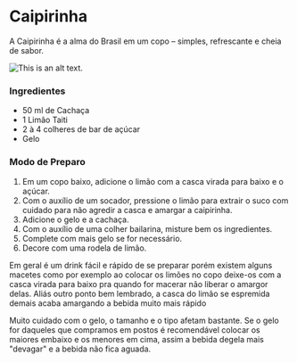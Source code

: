 # Caipirinha

<script setup lang="ts">
    import Bloquote from '../../components/bloquote.vue'
</script>

<Bloquote>A Caipirinha é a alma do Brasil em um copo – simples, refrescante e cheia de sabor.</Bloquote>

![This is an alt text.](https://images.unsplash.com/photo-1666355704386-93cf5f887404?fm=jpg&q=60&w=3000&ixlib=rb-4.0.3&ixid=M3wxMjA3fDB8MHxwaG90by1wYWdlfHx8fGVufDB8fHx8fA%3D%3D "This is a sample image.")

### Ingredientes
* 50 ml de Cachaça 
* 1 Limão Taiti
* 2 à 4 colheres de bar de açúcar
* Gelo

### Modo de Preparo

1. Em um copo baixo, adicione o limão com a casca virada para baixo e o açúcar. 
2. Com o auxílio de um socador, pressione o limão para extrair o suco com cuidado para não agredir a casca e amargar a caipirinha.
3. Adicione o gelo e a cachaça. 
4. Com o auxílio de uma colher bailarina, misture bem os ingredientes.
5. Complete com mais gelo se for necessário. 
6. Decore com uma rodela de limão.

Em geral é um drink fácil e rápido de se preparar porém existem alguns macetes como por exemplo ao colocar os limões no copo deixe-os com a casca virada para baixo pra quando for macerar não liberar o amargor delas.
Aliás outro ponto bem lembrado, a casca do limão se espremida demais acaba amargando a bebida muito mais rápido

Muito cuidado com o gelo, o tamanho e o tipo afetam bastante. Se o gelo for daqueles que compramos em postos é recomendável colocar os maiores embaixo e os menores em cima, assim a bebida degela mais "devagar" e a bebida não fica aguada.